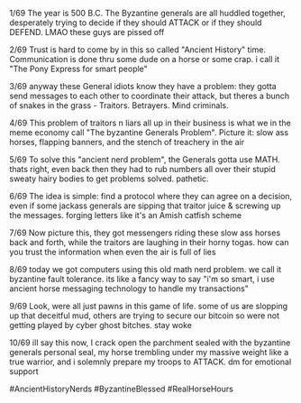 1/69 The year is 500 B.C. The Byzantine generals are all huddled together, desperately trying to decide if they should ATTACK or if they should DEFEND. LMAO these guys are pissed off

2/69 Trust is hard to come by in this so called "Ancient History" time. Communication is done thru some dude on a horse or some crap. i call it "The Pony Express for smart people"

3/69 anyway these General idiots know they have a problem: they gotta send messages to each other to coordinate their attack, but theres a bunch of snakes in the grass - Traitors. Betrayers. Mind criminals.

4/69 This problem of traitors n liars all up in their business is what we in the meme economy call "The byzantine Generals Problem". Picture it: slow ass horses, flapping banners, and the stench of treachery in the air

5/69 To solve this "ancient nerd problem", the Generals gotta use MATH. thats right, even back then they had to rub numbers all over their stupid sweaty hairy bodies to get problems solved. pathetic.

6/69 The idea is simple: find a protocol where they can agree on a decision, even if some jackass generals are sipping that traitor juice & screwing up the messages. forging letters like it's an Amish catfish scheme

7/69 Now picture this, they got messengers riding these slow ass horses back and forth, while the traitors are laughing in their horny togas. how can you trust the information when even the air is full of lies

8/69 today we got computers using this old math nerd problem. we call it byzantine fault tolerance. its like a fancy way to say "i'm so smart, i use ancient horse messaging technology to handle my transactions"

9/69 Look, were all just pawns in this game of life. some of us are slopping up that deceitful mud, others are trying to secure our bitcoin so were not getting played by cyber ghost bitches. stay woke

10/69 ill say this now, I crack open the parchment sealed with the byzantine generals personal seal, my horse trembling under my massive weight like a true warrior, and i solemnly prepare my troops to ATTACK. dm for emotional support

#AncientHistoryNerds #ByzantineBlessed #RealHorseHours
